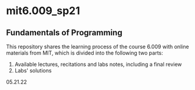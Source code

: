# mit6.009_sp21

## Fundamentals of Programming

This repository shares the learning process of the course 6.009 with online materials from MIT, which is divided into the following two parts:

1. Available lectures, recitations and labs notes, including a final review
2. Labs' solutions

05.21.22
